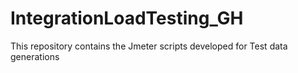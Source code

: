 # IntegrationLoadTesting_GH
This repository contains the Jmeter scripts developed for Test data generations
